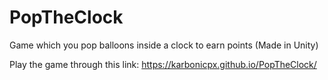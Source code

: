 # PopTheClock
Game which you pop balloons inside a clock to earn points (Made in Unity)

Play the game through this link: https://karbonicpx.github.io/PopTheClock/
